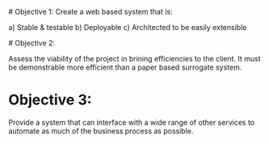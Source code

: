 # Objective 1:
Create a web based system that is:

a) Stable & testable
b) Deployable
c) Architected to be easily extensible

# Objective 2: 

Assess the viability of the project in brining efficiencies to the client. It must be demonstrable more efficient than a paper based surrogate system. 

# Objective 3: 

Provide a system that can interface with a wide range of other services to automate as much of the business process as possible. 
